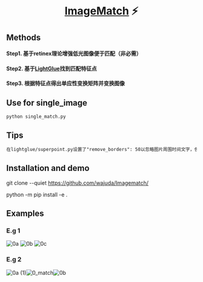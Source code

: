 <p align="center">
  <h1 align="center"><ins>ImageMatch</ins> ⚡️

## Methods
#### Step1. 基于retinex理论增强低光图像便于匹配（非必需）
#### Step2. 基于[LightGlue](https://github.com/cvg/LightGlue)找到匹配特征点
#### Step3. 根据特征点得出单应性变换矩阵并变换图像

## Use for single_image
```bash
python single_match.py
```
## Tips
```txt
在lightglue/superpoint.py设置了"remove_borders": 50以忽略图片周围时间文字，但不一定全适用
```

## Installation and demo
git clone --quiet https://github.com/wajuda/Imagematch/

python -m pip install -e .
## Examples

### E.g 1
![0a](https://github.com/wajuda/Imagematch/assets/112617153/b55e8ff5-7d95-4e74-8f7d-cfcba988bc8c)
![0b](https://github.com/wajuda/Imagematch/assets/112617153/5a28cfc9-51ac-40fa-8cfd-d78d29bed627)
![0c](https://github.com/wajuda/Imagematch/assets/112617153/096887dd-1b66-4876-86ee-d93a597dbd7f)

### E.g 2
![0a (1)](https://github.com/wajuda/Imagematch/assets/112617153/62bb7e3c-45c2-4f0d-9387-f140ba47ac1a)![0_match](https://github.com/wajuda/Imagematch/assets/112617153/ba4804f0-dac4-42fe-b60c-0ef964d13f15)![0b](https://github.com/wajuda/Imagematch/assets/112617153/d0ad830b-2666-4f05-af73-fa8b728c5cea)




